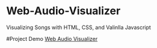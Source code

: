 # Web-Audio-Visualizer
Visualizing Songs with HTML, CSS, and Valinlla Javascript

#Project Demo
[Web Audio Visualizer](https://yair543210.github.io/Web-Audio-Visualizer/)
